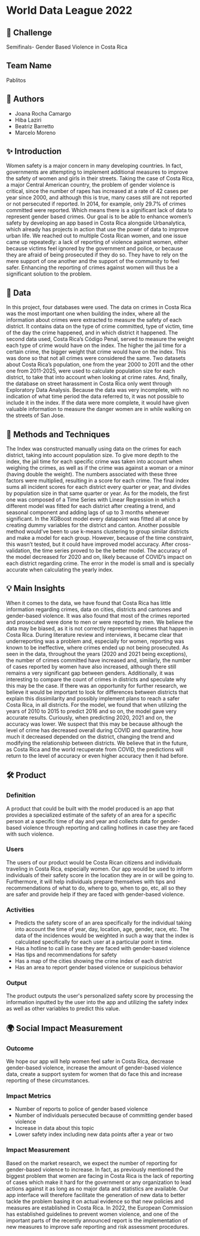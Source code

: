﻿
# World Data League 2022

## 🎯 Challenge
Semifinals- Gender Based Violence in Costa Rica 

## Team Name
Pablitos 

## 👥 Authors
* Joana Rocha Camargo 
* Hiba Laziri 
* Beatriz Barretto 
* Marcelo Moreno 

## ✨ Introduction 
Women safety is a major concern in many developing countries. In fact, governments are attempting to implement additional measures to improve the safety of women and girls in their streets. Taking the case of Costa Rica, a major Central American country, the problem of gender violence is critical, since the number of rapes has increased at a rate of 42 cases per year since 2000, and although this is true, many cases still are not reported or not persecuted if reported. In 2014, for example, only 29.7% of crimes committed were reported. Which means there is a significant lack of data to represent gender based crimes. Our goal is to be able to enhance women’s safety by developing an app based in Costa Rica alongside Urbanalytica, which already has projects in action that use the power of data to improve urban life. We reached out to multiple Costa Rican women, and one issue came up repeatedly: a lack of reporting of violence against women, either because victims feel ignored by the government and police, or because they are afraid of being prosecuted if they do so. They have to rely on the mere support of one another and the support of the community to feel safer. Enhancing the reporting of crimes against women will thus be a significant solution to the problem.

## 🔢 Data 
In this project, four databases were used. The data on crimes in Costa Rica was the most important one when building the index, where all the information about crimes were extracted to measure the safety of each district. It contains data on the type of crime committed, type of victim, time of the day the crime happened, and in which district it happened. The second data used, Costa Rica’s Código Penal, served to measure the weight each type of crime would have on the index. The higher the jail time for a certain crime, the bigger weight that crime would have on the index. This was done so that not all crimes were considered the same. Two datasets about Costa Rica’s population, one from the year 2000 to 2011 and the other one from 2011-2025, were used to calculate population size for each district, to take that into account when looking at crime rates. And, finally, the database on street harassment in Costa Rica only went through Exploratory Data Analysis. Because the data was very incomplete, with no indication of what time period the data referred to, it was not possible to include it in the index. If the data were more complete, it would have given valuable information to measure the danger women are in while walking on the streets of San Jose.

## 🧮 Methods and Techniques 
The Index was constructed manually using data on the crimes for each district, taking into account population size. To give more depth to the index, the jail time for each specific crime was taken into account when weighing the crimes, as well as if the crime was against a woman or a minor (having double the weight). The numbers associated with these three factors were multiplied, resulting in a score for each crime. The final index sums all incident scores for each district every quarter or year, and divides by population size in that same quarter or year. As for the models, the first one was composed of a Time Series with Linear Regression in which a different model was fitted for each district after creating a trend, and seasonal component and adding lags of up to 3 months whenever significant. In the XGBoost model every datapoint was fitted all at once by creating dummy variables for the district and canton. Another possible method would’ve been to use k-means clustering to group similar districts and make a model for each group. However, because of the time constraint, this wasn’t tested, but it could have improved model accuracy. After cross-validation, the time series proved to be the better model. The accuracy of the model decreased for 2020 and on, likely because of COVID’s impact on each district regarding crime. The error in the model is small and is specially accurate when calculating the yearly index.

## 💡 Main Insights 
When it comes to the data, we have found that Costa Rica has little information regarding crimes, data on cities, districts and cantones and gender-based violence. It was also found that most of the crimes reported and prosecuted were done to men or were reported by men. We believe the data may be biased, as it is not correctly representing crimes that happen in Costa Rica. During literature review and interviews, it became clear that underreporting was a problem and, especially for women, reporting was known to be ineffective, where crimes ended up not being prosecuted. As seen in the data, throughout the years (2020 and 2021 being exceptions), the number of crimes committed have increased and, similarly, the number of cases reported by women have also increased, although there still remains a very significant gap between genders. Additionally, it was interesting to compare the count of crimes in districts and speculate why this may be the case. If there was an opportunity for further research, we believe it would be important to look for differences between districts that explain this dissimilarity and possibly implement plans to reach a safer Costa Rica, in all districts. For the model, we found that when utilizing the years of 2010 to 2015 to predict 2016 and so on, the model gave very accurate results. Curiously, when predicting 2020, 2021 and on, the accuracy was lower. We suspect that this may be because although the level of crime has decreased overall during COVID and quarantine, how much it decreased depended on the district, changing the trend and modifying the relationship between districts. We believe that in the future, as Costa Rica and the world recuperate from COVID, the predictions will return to the level of accuracy or even higher accuracy then it had before.

## 🛠️ Product
### Definition
A product that could be built with the model produced is an app that provides a specialized estimate of the safety of an area for a specific person at a specific time of day and year and collects data for gender-based violence through reporting and calling hotlines in case they are faced with such violence.

### Users
The users of our product would be Costa Rican citizens and individuals traveling in Costa Rica, especially women. Our app would be used to inform individuals of their safety score in the location they are in or will be going to. Furthermore, it will help individuals prepare themselves with tips and recommendations of what to do, where to go, when to go, etc, all so they are safer and provide help if they are faced with gender-based violence.

### Activities
* Predicts the safety score of an area specifically for the individual taking into account the time of year, day, location, age, gender, race, etc. The data of the incidences would be weighted in such a way that the index is calculated specifically for each user at a particular point in time.
* Has a hotline to call in case they are faced with gender-based violence
* Has tips and recommendations for safety
* Has a map of the cities showing the crime index of each district
* Has an area to report gender based violence or suspicious behavior

### Output
The product outputs the user's personalized safety score by processing the information inputted by the user into the app and utilizing the safety index as well as other variables to predict this value.

## 🌍 Social Impact Measurement
### Outcome
We hope our app will help women feel safer in Costa Rica, decrease gender-based violence, increase the amount of gender-based violence data, create a support system for women that do face this and increase reporting of these circumstances.

### Impact Metrics
* Number of reports to police of gender based violence
* Number of individuals persecuted because of committing gender based violence
* Increase in data about this topic
* Lower safety index including new data points after a year or two 

### Impact Measurement
Based on the market research, we expect the number of reporting for gender-based violence to increase. In fact, as previously mentioned the biggest problem that women are facing in Costa Rica is the lack of reporting of cases which make it hard for the government or any organization to lead actions against it as long as no major data and statistics are available. Our app interface will therefore facilitate the generation of new data to better tackle the problem basing it on actual evidence so that new policies and measures are established in Costa Rica. In 2022, the European Commission has established guidelines to prevent women violence, and one of the important parts of the recently announced report is the implementation of new measures to improve safe reporting and risk assessment procedures.


